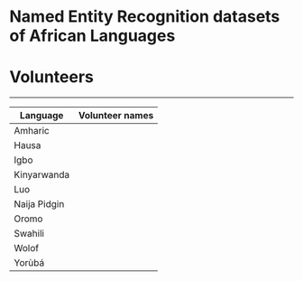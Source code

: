 # Named Entity Recognition datasets of African Languages


# Volunteers
----------------
| Language | Volunteer names |
|----------|-----------------|
| Amharic | |
| Hausa  |  | 
| Igbo  |  | 
| Kinyarwanda | |
| Luo   |  |
| Naija Pidgin |  |
| Oromo | |
| Swahili |  |
| Wolof |  |
| Yorùbá |  |

